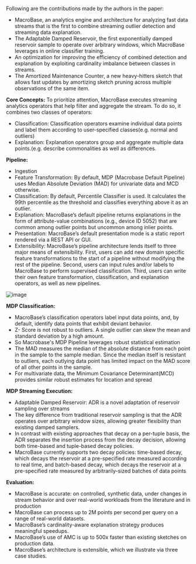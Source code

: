 Following are the contributions made by the authors in the paper:

* MacroBase, an analytics engine and architecture for analyzing fast data streams that is the first to combine streaming outlier detection and streaming data explanation.
* The Adaptable Damped Reservoir, the first exponentially damped reservoir sample to operate over arbitrary windows, which MacroBase leverages in online classifier training.
* An optimization for improving the efficiency of combined detection and explanation by exploiting cardinality imbalance between classes in streams.
* The Amortized Maintenance Counter, a new heavy-hitters sketch that allows fast updates by amortizing sketch pruning across multiple observations of the same item.

**Core Concepts:** 
To prioritize attention, MacroBase executes streaming analytics operators that help filter and aggregate the stream. To do so, it combines two classes of operators:
* Classification: Classification operators examine individual data points and label them according to user-specified classes(e.g. normal and outliers)
* Explanation: Explanation operators group and aggregate multiple data points.(e.g. describe commonalities as well as differences.

**Pipeline:**
* Ingestion
* Feature Transformation: By default, MDP (Macrobase Default Pipeline) uses Median Absolute Deviation (MAD) for univariate data and MCD otherwise.
* Classification: By default, Percentile Classifier is used. It calculates the 99th percentile as the threshold and classifies everything above it as an outlier.
* Explanation: MacroBase’s default pipeline returns explanations in the form of attribute-value combinations (e.g., device ID 5052) that are common among outlier points but uncommon among inlier points.
* Presentation: MacroBase’s default presentation mode is a static report rendered via a REST API or GUI.
* Extensibility: MacroBase’s pipeline architecture lends itself to three major means of extensibility. First, users can add new domain specific feature transformations to the start of a pipeline without modifying the rest of the pipeline. Second, users can input rules and/or labels to MacroBase to perform supervised classification. Third, users can write their own feature transformation, classification, and explanation operators, as well as new pipelines.

![image](https://adriancolyer.files.wordpress.com/2016/03/macrobase-fig-1.png)

	
**MDP Classification:**
* MacroBase’s classification operators label input data points, and, by default, identify data points that exhibit deviant behavior. 
* Z- Score is not robust to outliers. A single outlier can skew the mean and standard deviation by a high amount.
* So Macrobase's MDP Pipeline leverages robust statistical estimation
* The MAD measures the median of the absolute distance from each point in the sample to the sample median. Since the median itself is resistant to outliers, each outlying data point has limited impact on the MAD score of all other points in the sample.
* For multivariate data, the Minimum Covariance Determinant(MCD) provides similar robust estimates for location and spread

**MDP Streaming Execution:**
* Adaptable Damped Reservoir: ADR is a novel adaptation of reservoir sampling over streams
* The key difference from traditional reservoir sampling is that the ADR operates over arbitrary window sizes, allowing greater flexibility than existing damped samplers.
* In contrast with existing approaches that decay on a per-tuple basis, the ADR separates the insertion process from the decay decision, allowing both time-based and tuple-based decay policies.
* MacroBase currently supports two decay policies: time-based decay, which decays the reservoir at a pre-specified rate measured according to real time, and batch-based decay, which decays the reservoir at a pre-specified rate measured by arbitrarily-sized batches of data points

**Evaluation:**
* MacroBase is accurate: on controlled, synthetic data, under changes in stream behavior and over real-world workloads from the literature and in production
* MacroBase can process up to 2M points per second per query on a range of real-world datasets.
* MacroBase’s cardinality-aware explanation strategy produces meaningful speedups.
* MacroBase’s use of AMC is up to 500x faster than existing sketches on production data.
* MacroBase’s architecture is extensible, which we illustrate via three case studies.
